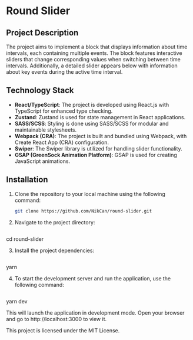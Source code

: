# Round Slider

## Project Description

The project aims to implement a block that displays information about time intervals, each containing multiple events. The block features interactive sliders that change corresponding values when switching between time intervals. Additionally, a detailed slider appears below with information about key events during the active time interval.

## Technology Stack

- **React/TypeScript**: The project is developed using React.js with TypeScript for enhanced type checking.
- **Zustand**: Zustand is used for state management in React applications.
- **SASS/SCSS**: Styling is done using SASS/SCSS for modular and maintainable stylesheets.
- **Webpack (CRA)**: The project is built and bundled using Webpack, with Create React App (CRA) configuration.
- **Swiper**: The Swiper library is utilized for handling slider functionality.
- **GSAP (GreenSock Animation Platform)**: GSAP is used for creating JavaScript animations.

## Installation

1. Clone the repository to your local machine using the following command:

   ```bash
   git clone https://github.com/NikCan/round-slider.git

2. Navigate to the project directory:

   ```bash
cd round-slider

3. Install the project dependencies:

   ```bash
yarn

4. To start the development server and run the application, use the following command:

   ```bash
yarn dev

This will launch the application in development mode. Open your browser and go to http://localhost:3000 to view it.

This project is licensed under the MIT License.

